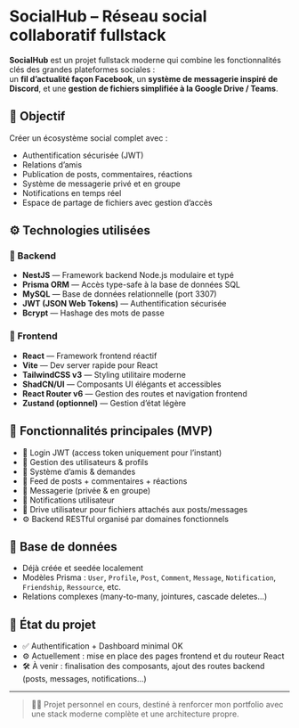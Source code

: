 # SocialHub – Réseau social collaboratif fullstack

**SocialHub** est un projet fullstack moderne qui combine les fonctionnalités clés des grandes plateformes sociales :  
un **fil d’actualité façon Facebook**, un **système de messagerie inspiré de Discord**, et une **gestion de fichiers simplifiée à la Google Drive / Teams**.

## 🚀 Objectif
Créer un écosystème social complet avec :
- Authentification sécurisée (JWT)
- Relations d’amis
- Publication de posts, commentaires, réactions
- Système de messagerie privé et en groupe
- Notifications en temps réel
- Espace de partage de fichiers avec gestion d’accès

## ⚙️ Technologies utilisées

### 🧠 Backend
- **NestJS** — Framework backend Node.js modulaire et typé
- **Prisma ORM** — Accès type-safe à la base de données SQL
- **MySQL** — Base de données relationnelle (port 3307)
- **JWT (JSON Web Tokens)** — Authentification sécurisée
- **Bcrypt** — Hashage des mots de passe

### 🎨 Frontend
- **React** — Framework frontend réactif
- **Vite** — Dev server rapide pour React
- **TailwindCSS v3** — Styling utilitaire moderne
- **ShadCN/UI** — Composants UI élégants et accessibles
- **React Router v6** — Gestion des routes et navigation frontend
- **Zustand (optionnel)** — Gestion d’état légère

## 🔐 Fonctionnalités principales (MVP)
- 🔑 Login JWT (access token uniquement pour l’instant)
- 👤 Gestion des utilisateurs & profils
- 👥 Système d’amis & demandes
- 📰 Feed de posts + commentaires + réactions
- 💬 Messagerie (privée & en groupe)
- 🔔 Notifications utilisateur
- 📁 Drive utilisateur pour fichiers attachés aux posts/messages
- ⚙️ Backend RESTful organisé par domaines fonctionnels

## 🧪 Base de données
- Déjà créée et seedée localement
- Modèles Prisma : `User`, `Profile`, `Post`, `Comment`, `Message`, `Notification`, `Friendship`, `Ressource`, etc.
- Relations complexes (many-to-many, jointures, cascade deletes…)

## 📍 État du projet
- ✅ Authentification + Dashboard minimal OK
- ⚙️ Actuellement : mise en place des pages frontend et du routeur React
- 🛠️ À venir : finalisation des composants, ajout des routes backend (posts, messages, notifications...)

---

> 🧑‍💻 Projet personnel en cours, destiné à renforcer mon portfolio avec une stack moderne complète et une architecture propre.
